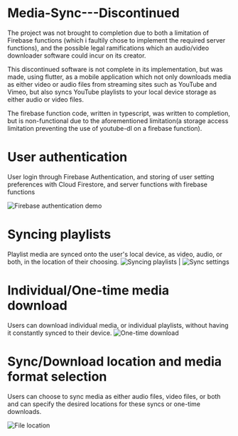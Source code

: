 # Media-Sync---Discontinued

The project was not brought to completion due to both a limitation of Firebase functions (which i faultily chose to implement the required server functions), and the possible legal ramifications which an audio/video downloader software could incur on its creator.

This discontinued software is not complete in its implementation, but was made, using flutter, as a mobile application which not only downloads media as either video or audio files from streaming sites such as YouTube and Vimeo, but also syncs YouTube playlists to your local device storage as either audio or video files.

The firebase function code, written in typescript, was written to completion, but is non-functional due to the aforementioned limitation(a storage access limitation preventing the use of youtube-dl on a firebase function).

# User authentication
User login through Firebase Authentication, and storing of user setting preferences with Cloud Firestore, and server functions with firebase functions

![Firebase authentication demo](https://user-images.githubusercontent.com/47716543/103320066-0a695f80-4a02-11eb-8a04-f9ebb5103e79.gif)

# Syncing playlists
Playlist media are synced onto the user's local device, as video, audio, or both, in the location of their choosing.
![Syncing playlists](https://user-images.githubusercontent.com/47716543/103320427-4d780280-4a03-11eb-9424-e2b473cf115e.gif)
  |  ![Sync settings](https://user-images.githubusercontent.com/47716543/103320341-f5d99700-4a02-11eb-8cf2-0ecbfdf8dd4d.gif)

# Individual/One-time media download
Users can download individual media, or individual playlists, without having it constantly synced to their device.
![One-time download](https://user-images.githubusercontent.com/47716543/103320864-0a1e9380-4a05-11eb-89a3-3e810cf04cb9.gif)

# Sync/Download location and media format selection
Users can choose to sync media as either audio files, video files, or both and can specify the desired locations for these syncs or one-time downloads.

![File location](https://user-images.githubusercontent.com/47716543/103320469-7bf5dd80-4a03-11eb-9be3-85e3182a745f.gif)







